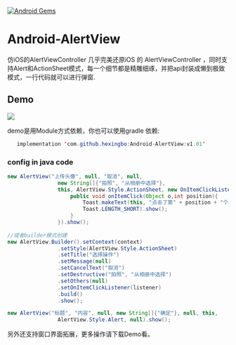[![Android Gems](http://www.android-gems.com/badge/saiwu-bigkoo/Android-AlertView.svg?branch=master)](http://www.android-gems.com/lib/saiwu-bigkoo/Android-AlertView)

# Android-AlertView
仿iOS的AlertViewController
几乎完美还原iOS 的 AlertViewController ，同时支持Alert和ActionSheet模式，每一个细节都是精雕细琢，并把api封装成懒到极致模式，一行代码就可以进行弹窗.

## Demo
![](https://github.com/saiwu-bigkoo/Android-AlertView/blob/master/preview/alertviewdemo.gif)

demo是用Module方式依赖，你也可以使用gradle 依赖:
```java
   implementation 'com.github.hexingbo:Android-AlertView:v1.01'
```

### config in java code
```java
new AlertView("上传头像", null, "取消", null,
                new String[]{"拍照", "从相册中选择"},
                this, AlertView.Style.ActionSheet, new OnItemClickListener(){
                    public void onItemClick(Object o,int position){
                        Toast.makeText(this, "点击了第" + position + "个", 
                        Toast.LENGTH_SHORT).show();
                    }
                }).show();
                
//或者builder模式创建
new AlertView.Builder().setContext(context)
                .setStyle(AlertView.Style.ActionSheet)
                .setTitle("选择操作")
                .setMessage(null)
                .setCancelText("取消")
                .setDestructive("拍照", "从相册中选择")
                .setOthers(null)
                .setOnItemClickListener(listener)
                .build()
                .show();
```
```java
new AlertView("标题", "内容", null, new String[]{"确定"}, null, this, 
                AlertView.Style.Alert, null).show();
```
另外还支持窗口界面拓展，更多操作请下载Demo看。
